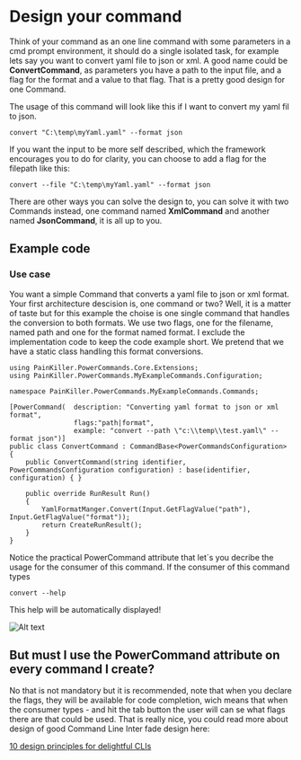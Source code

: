 # Design your command

Think of your command as an one line command with some parameters in a cmd prompt environment, it should do a single isolated task, for example lets say you want to convert yaml file to json or xml. A good name could be **ConvertCommand**, as parameters you have a path to the input file, and a flag for the format and a value to that flag. That is a pretty good design for one Command. 
 
 The usage of this command will look like this if I want to convert my yaml fil to json.

```convert "C:\temp\myYaml.yaml" --format json```

If you want the input to be more self described, which the framework encourages you to do for clarity, you can choose to add a flag for the filepath like this:

```convert --file "C:\temp\myYaml.yaml" --format json```
 
There are other ways you can solve the design to, you can solve it with two Commands instead, one command named **XmlCommand** and another named **JsonCommand**, it is all up to you.

## Example code
### Use case
You want a simple Command that converts a yaml file to json or xml format. Your first architecture descision is, one command or two? Well, it is a matter of taste but for this example the choise is one single command that handles the conversion to both formats. We use two flags, one for the filename, named path and one for the format named format. I exclude the implementation code to keep the code example short. We pretend that we have a static class handling this format conversions.

```
using PainKiller.PowerCommands.Core.Extensions;
using PainKiller.PowerCommands.MyExampleCommands.Configuration;

namespace PainKiller.PowerCommands.MyExampleCommands.Commands;

[PowerCommand(  description: "Converting yaml format to json or xml format",
                flags:"path|format",
                example: "convert --path \"c:\\temp\\test.yaml\" --format json")]
public class ConvertCommand : CommandBase<PowerCommandsConfiguration>
{
    public ConvertCommand(string identifier, PowerCommandsConfiguration configuration) : base(identifier, configuration) { }

    public override RunResult Run()
    {
        YamlFormatManger.Convert(Input.GetFlagValue("path"), Input.GetFlagValue("format"));
        return CreateRunResult();
    }
}
```

Notice the practical PowerCommand attribute that let´s you decribe the usage for the consumer of this command.
If the consumer of this command types 
```
convert --help
```
This help will be automatically displayed!

![Alt text](images/DemoCommand.png?raw=true "Convert command example")

## But must I use the PowerCommand attribute on every command I create?
No that is not mandatory but it is recommended, note that when you declare the flags, they will be available for code completion, wich means that when the consumer types - and hit the tab button the user will can se what flags there are that could be used. That is really nice, you could read more about design of good Command Line Inter fade design here:

[10 design principles for delightful CLIs](https://blog.developer.atlassian.com/10-design-principles-for-delightful-clis/)